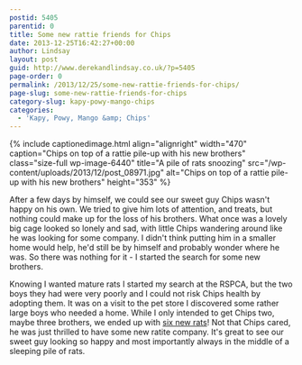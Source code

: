 ```yaml
---
postid: 5405
parentid: 0
title: Some new rattie friends for Chips
date: 2013-12-25T16:42:27+00:00
author: Lindsay
layout: post
guid: http://www.derekandlindsay.co.uk/?p=5405
page-order: 0
permalink: /2013/12/25/some-new-rattie-friends-for-chips/
page-slug: some-new-rattie-friends-for-chips
category-slug: kapy-powy-mango-chips
categories:
  - 'Kapy, Powy, Mango &amp; Chips'
---
```

{% include captionedimage.html align="alignright" width="470" caption="Chips on top of a rattie pile-up with his new brothers" class="size-full wp-image-6440" title="A pile of rats snoozing" src="/wp-content/uploads/2013/12/post_08971.jpg" alt="Chips on top of a rattie pile-up with his new brothers" height="353" %} 

After a few days by himself, we could see our sweet guy Chips wasn't happy on his own. We tried to give him lots of attention, and treats, but nothing could make up for the loss of his brothers. What once was a lovely big cage looked so lonely and sad, with little Chips wandering around like he was looking for some company. I didn't think putting him in a smaller home would help, he'd still be by himself and probably wonder where he was. So there was nothing for it - I started the search for some new brothers.

Knowing I wanted mature rats I started my search at the RSPCA, but the two boys they had were very poorly and I could not risk Chips health by adopting them. It was on a visit to the pet store I discovered some rather large boys who needed a home. While I only intended to get Chips two, maybe three brothers, we ended up with [six new rats](/pets/rats/pika-chewie-maize-oatie-whisper-truffle/)! Not that Chips cared, he was just thrilled to have some new ratite company. It's great to see our sweet guy looking so happy and most importantly always in the middle of a sleeping pile of rats.